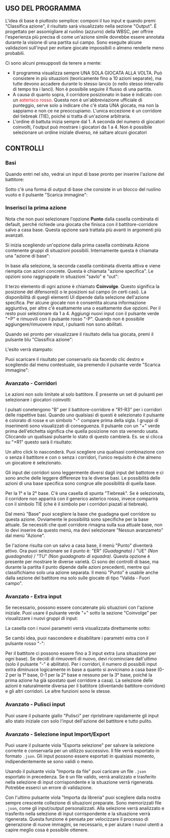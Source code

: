 ## USO DEL PROGRAMMA

L'idea di base è piuttosto semplice: componi il tuo input e quando premi "Classifica azione", il risultato sarà visualizzato nella sezione "Output". È progettato per assomigliare al ruolino (azzurro) della WBSC, per offrire l'esperienza più precisa di come un'azione simile dovrebbe essere annotata durante la visione di una partita sul campo. Sono eseguite alcune validazioni sull'input per evitare giocate impossibili o almeno renderle meno probabili.

Ci sono alcuni presupposti da tenere a mente:

- Il programma visualizza sempre UNA SOLA GIOCATA ALLA VOLTA. Può consistere in più situazioni (teoricamente fino a 10 azioni separate), ma tutte devono accadere durante lo stesso lancio (o nello stesso intervallo di tempo tra i lanci). Non è possibile seguire il flusso di una partita.
- A causa di quanto sopra, il corridore posizionato in base è indicato con un <span style="color: red">asterisco rosso</span>. Questa non è un'abbreviazione ufficiale di punteggio, serve solo a indicare che c'è stata UNA giocata, ma non la sappiamo e non ce ne preoccupiamo. L'unica eccezione è un corridore del tiebreak (TIE), poiché si tratta di un'azione arbitraria.
- L'ordine di battuta inizia sempre dal 1. A seconda del numero di giocatori coinvolti, l'output può mostrare i giocatori da 1 a 4. Non è possibile selezionare un ordine iniziale diverso, né saltare alcuni giocatori

## CONTROLLI

### Basi

Quando entri nel sito, vedrai un input di base pronto per inserire l'azione del battitore:

<div>
<article-image src="01-basic-input.png" alt="" css="w-full sm:w-[640px]" />
</div>

Sotto c'è una forma di output di base che consiste in un blocco del ruolino vuoto e il pulsante "Scarica immagine":

<div>
<article-image src="02-basic-output.png" alt=""  :width="200" />
</div>

### Inserisci la prima azione

Nota che non puoi selezionare l'opzione **Punto** dalla casella combinata di default, perché richiede una giocata che finisca con il battitore-corridore salvo a casa base. Questa opzione sarà trattata più avanti in argomenti più avanzati.

Si inizia scegliendo un'opzione dalla prima casella combinata Azione contenente gruppi di situazioni possibili. Internamente questa è chiamata una "azione di base":

<div>
<article-image src="03-base-action.png" alt="" :width="200" />
</div>

In base alla selezione, la seconda casella combinata diventa attiva e viene riempita con azioni concrete. Questa è chiamata "azione specifica". Le opzioni sono raggruppate in situazioni "savlo" e "out":

<div>
<article-image src="04-specific-action.png" alt="" class="w400" :width="400" />
</div>

Il terzo elemento di ogni azione è chiamato **Coinvolge**. Questo significa la posizione del difensore(i) o le posizioni sul campo (in certi casi). La disponibilità di quegli elementi UI dipende dalla selezione dell'azione specifica. Per alcune giocate non è consentita alcuna informazione aggiuntiva, per altre c'è esattamente una o esattamente due opzioni. Per il resto puoi selezionare da 1 a 4. Aggiungi nuovi input con il pulsante verde "+P" e rimuovili con il pulsante rosso "-P". Quando non è possibile aggiungere/rimuovere input, i pulsanti non sono abilitati.

<div>
<article-image src="05-involved.png" alt="" :height="40" />
</div>

Quando sei pronto per visualizzare il risultato della tua giocata, premi il pulsante blu "Classifica azione":

<div>
<article-image src="06-generate.png" alt="" :height="40" />
</div>

L'esito verrà stampato:

<div>
<article-image src="07-result.png" alt="" />
</div>

Puoi scaricare il risultato per conservarlo sia facendo clic destro e scegliendo dal menu contestuale, sia premendo il pulsante verde "Scarica immagine":

<div>
<article-image src="08-download.png" alt="" :height="40" />
</div>

### Avanzato - Corridori

Le azioni non solo limitate al solo battitore. È presente un set di pulsanti per selezionare i giocatori coinvolti:

<div>
<article-image src="09-pick-players.png" alt="" :height="40" />
</div>

I pulsati conetengono "B" per il battitore-corridore e "R1-R3" per i corridori delle rispettive basi. Quando uno qualsiasi di questi è selezionato il pulsante è colorato di rosse e un simbolo "-" compare prima della sigla. I gruppi di inserimenti sono visualizzati di conseguenza. Il pulsante con un "+" verde prima dell'etichetta significa che quella posizione non sta venendo usata. Cliccando un qualisasi pulsante lo stato di questo cambierà. Es. se si clicca su "+R1" questo sarà il risultato:

<div>
<article-image src="10-runner-input.png" alt="" css="w-full sm:w-[640px]" />
</div>

Un altro click lo nasconderà. Puoi scegliere una qualisasi combinazione con o senza il battitore e con o senza i corridori, l'unico requisito è che almeno un giocatore è selezionato.

Gli input dei corridori sono leggermente diversi dagli input del battotore e ci sono anche delle leggere differenze tra le diverse basi. Le possibilità delle azioni di una base specifica sono congrue alle possibilità di quella base.

Per la 1° e la 2° base. C'è una casella di spunta "Tiebreak". Se è selezionata, il corridore non apparirà con il generico asterico rosso, invece comparirà con il simbolo TIE (che è il simbolo per i corridori piazati al tiebreak).

Dal menù "Base" puoi scegliere la base che guadagna quel corridore su questa azione. Ovviamente le possibilità sono specifiche per la base attuale. Se necessiti che quel corridore rimagna sulla sua attuale base, non lo devi inserire da questo menù, ma devi selezionare "Nessun avanzameto" dal menù "Azione".

Se l'azione risulta con un salvo a casa base, il menù "Punto" diventerà attivo. Ora puoi selezionare se il punto è: "ER" _(Guadagnato)_  / "UE" _(Non guadagnato)_ / "TU" _(Non guadagnato di squadra)_. Questa opzione è presente per mostrare le diverse varietà. Ci sono dei controlli di base, ma durante la partita il punto dipende dalle azioni precedenti, mentre qui classifichiamo solo una azione separata. Il menù "Punto" è usabile anche dalla sezione del battitore ma solo sulle giocate di tipo "Valida - Fuori campo".

<div>
<article-image src="11-type-of-run.png" alt="" :height="150" />
</div>

### Avanzato - Extra input

Se necessario, possono essere concatenate più situazioni con l'azione iniziale. Puoi usare il pulsante verde "+" sotto la sezione "Coinvolge" per visualizzare i nuovi gruppi di input:

<div>
<article-image src="12-plus-action.png" alt="" :height="40" />
</div>

La casella con i nuovi parametri verrà visualizzata direttamente sotto:

<div>
<article-image src="13-extra-input.png" alt="" :width="600" />
</div>

Se cambi idea, puoi nascondere e disabilitare i parametri extra con il pulsante rosso "-":

<div>
<article-image src="14-minus-action.png" alt="" :height="40" />
</div>

Per il battitore ci possono essere fino a 3 input extra (una situazione per ogni base). Se decidi di rimuoverli di nuovo, devi ricominciare dall'ultimo (solo il pulsante "-" è abilitato). Per i corridori, il numero di possibili input extra diminusce logicamente in base a quanto si avvicinano a casa base (0-2 per la 1° base, 0-1 per la 2° base e nessuno per la 3° base, poiché la prima azione ha già spostato quel corridore a casa). La selezione delle azioni è naturalmente diversa per il battitore (diventando battitore-corridore) e gli altri corridori. Le altre funzioni sono le stesse.

### Avanzato - Pulisci input

Puoi usare il pulsante giallo "Pulisci" per ripristinare rapidamente gli input allo stato iniziale con solo l'input dell'azione del battitore e tutto pulito.

<div>
<article-image src="15-clear.png" alt="" :height="40" />
</div>

### Avanzato - Selezione input Import/Export

Puoi usare il pulsante viola "Esporta selezione" per salvare la selezione corrente e conservarla per un utilizzo successivo. Il file verrà esportato in formato `.json`. Gli input possono essere esportati in qualsiasi momento, indipendentemente se sono validi o meno.

<div>
<article-image src="16-export.png" alt="" :height="40" />
</div>

Usando il pulsante viola "Importa da file" puoi caricare un file `.json` esportato in precedenza. Se è un file valido, verrà analizzato e trasferito nella selezione di input corrispondente e la situazione verrà rigenerata. Potrebbe esserci un errore di validazione.

<div>
<article-image src="17-import.png" alt="" :height="40" />
</div>

Con l'ultimo pulsante viola "Importa da libreria" puoi scegliere dalla nostra sempre crescente collezione di situazioni preparate. Sono memorizzati file `.json`, come gli input/output personalizzati. Alla selezione verrà analizzato e trasferito nella selezione di input corrispondente e la situazione verrà rigenerata. Questa funzione è pensata per velocizzare il processo di generazione di nuove immagini, se necessario, e per aiutare i nuovi utenti a capire meglio cosa è possibile ottenere.

<div>
<article-image src="18-import-lib.png" alt="" :height="40" />
</div>
